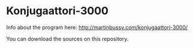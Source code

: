 # Konjugaattori-3000

Info about the program here: http://martinbussy.com/konjugaattori-3000/

You can download the sources on this repository.
